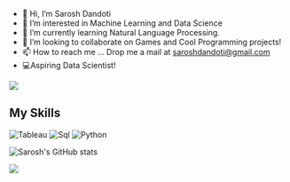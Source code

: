 - 👋 Hi, I’m Sarosh Dandoti
- 👀 I’m interested in Machine Learning and Data Science
- 🌱 I’m currently learning Natural Language Processing.
- 💞️ I’m looking to collaborate on Games and Cool Programming projects!
- 📫 How to reach me ... Drop me a mail at saroshdandoti@gmail.com
- 💻Aspiring Data Scientist! 
  
![](https://komarev.com/ghpvc/?username=SaroshZDandoti)



## My Skills
![Tableau](https://img.shields.io/badge/Tableau-Analysis-orange)
![Sql](https://img.shields.io/badge/MySql-DBMS-yellow)
![Python](https://img.shields.io/badge/Python-.-green)


![Sarosh's GitHub stats](https://github-readme-stats.vercel.app/api?username=SaroshZDandoti&show_icons=true&theme=radical) 






<a href="https://github.com/SaroshZDandoti">
  <img align="center" src="https://github-readme-stats.anuraghazra1.vercel.app/api/top-langs/?username=SaroshZDandoti&layout=compact&theme=radical" />
</a>



<!---
SaroshZDandoti/SaroshZDandoti is a ✨ special ✨ repository because its `README.md` (this file) appears on your GitHub profile.
You can click the Preview link to take a look at your changes.
--->
